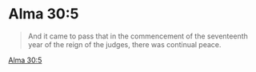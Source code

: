 # Alma 30:5

> And it came to pass that in the commencement of the seventeenth year of the reign of the judges, there was continual peace.

[Alma 30:5](https://www.churchofjesuschrist.org/study/scriptures/bofm/alma/30?lang=eng&id=p5#p5)


